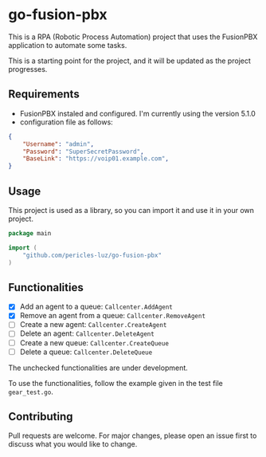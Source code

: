 # go-fusion-pbx
This is a RPA (Robotic Process Automation) project that uses the FusionPBX application to automate some tasks.

This is a starting point for the project, and it will be updated as the project progresses.

## Requirements

- FusionPBX instaled and configured. I'm currently using the version 5.1.0
- configuration file as follows:
```json
{
    "Username": "admin",
    "Password": "SuperSecretPassword",
    "BaseLink": "https://voip01.example.com",
}
```

## Usage

This project is used as a library, so you can import it and use it in your own project.

```go
package main

import (
    "github.com/pericles-luz/go-fusion-pbx"
)
```

## Functionalities

- [x] Add an agent to a queue: `Callcenter.AddAgent`
- [x] Remove an agent from a queue: `Callcenter.RemoveAgent`
- [ ] Create a new agent: `Callcenter.CreateAgent`
- [ ] Delete an agent: `Callcenter.DeleteAgent`
- [ ] Create a new queue: `Callcenter.CreateQueue`
- [ ] Delete a queue: `Callcenter.DeleteQueue`

The unchecked functionalities are under development.

To use the functionalities, follow the example given in the test file `gear_test.go`.

## Contributing

Pull requests are welcome. For major changes, please open an issue first to discuss what you would like to change.